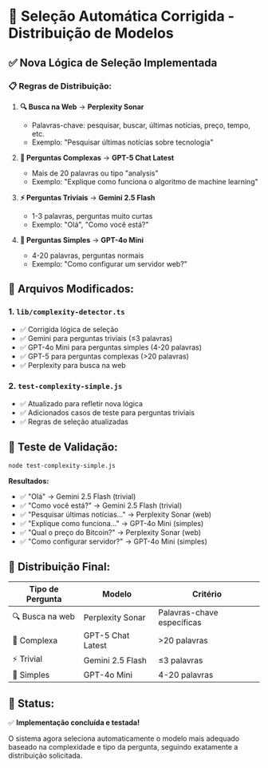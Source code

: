 # 🎯 Seleção Automática Corrigida - Distribuição de Modelos

## ✅ **Nova Lógica de Seleção Implementada**

### **📋 Regras de Distribuição:**

1. **🔍 Busca na Web** → **Perplexity Sonar**
   - Palavras-chave: pesquisar, buscar, últimas notícias, preço, tempo, etc.
   - Exemplo: "Pesquisar últimas notícias sobre tecnologia"

2. **🧠 Perguntas Complexas** → **GPT-5 Chat Latest**
   - Mais de 20 palavras ou tipo "analysis"
   - Exemplo: "Explique como funciona o algoritmo de machine learning"

3. **⚡ Perguntas Triviais** → **Gemini 2.5 Flash**
   - 1-3 palavras, perguntas muito curtas
   - Exemplo: "Olá", "Como você está?"

4. **💬 Perguntas Simples** → **GPT-4o Mini**
   - 4-20 palavras, perguntas normais
   - Exemplo: "Como configurar um servidor web?"

## 🔧 **Arquivos Modificados:**

### **1. `lib/complexity-detector.ts`**
- ✅ Corrigida lógica de seleção
- ✅ Gemini para perguntas triviais (≤3 palavras)
- ✅ GPT-4o Mini para perguntas simples (4-20 palavras)
- ✅ GPT-5 para perguntas complexas (>20 palavras)
- ✅ Perplexity para busca na web

### **2. `test-complexity-simple.js`**
- ✅ Atualizado para refletir nova lógica
- ✅ Adicionados casos de teste para perguntas triviais
- ✅ Regras de seleção atualizadas

## 🧪 **Teste de Validação:**

```bash
node test-complexity-simple.js
```

**Resultados:**
- ✅ "Olá" → Gemini 2.5 Flash (trivial)
- ✅ "Como você está?" → Gemini 2.5 Flash (trivial)
- ✅ "Pesquisar últimas notícias..." → Perplexity Sonar (web)
- ✅ "Explique como funciona..." → GPT-4o Mini (simples)
- ✅ "Qual o preço do Bitcoin?" → Perplexity Sonar (web)
- ✅ "Como configurar servidor?" → GPT-4o Mini (simples)

## 🎯 **Distribuição Final:**

| Tipo de Pergunta | Modelo | Critério |
|------------------|--------|----------|
| 🔍 Busca na web | Perplexity Sonar | Palavras-chave específicas |
| 🧠 Complexa | GPT-5 Chat Latest | >20 palavras |
| ⚡ Trivial | Gemini 2.5 Flash | ≤3 palavras |
| 💬 Simples | GPT-4o Mini | 4-20 palavras |

## 🚀 **Status:**
✅ **Implementação concluída e testada!**

O sistema agora seleciona automaticamente o modelo mais adequado baseado na complexidade e tipo da pergunta, seguindo exatamente a distribuição solicitada.
